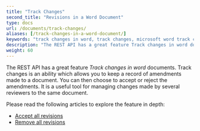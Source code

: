 ```yaml
---
title: "Track Changes"
second_title: "Revisions in a Word Document"
type: docs
url: /documents/track-changes/
aliases: [/track-changes-in-a-word-document/]
keywords: "track changes in word, track changes, microsoft word track changes"
description: "The REST API has a great feature Track changes in word documents. Track changes is an ability which allows you to keep a record of amendments made to a document. You can then choose to accept or reject the amendments. It is a useful tool for managing changes made by several reviewers to the same document."
weight: 60
---
```


The REST API has a great feature *Track changes in word* documents. Track changes is an ability which allows you to keep a record of amendments made to a document. You can then choose to accept or reject the amendments. It is a useful tool for managing changes made by several reviewers to the same document.

Please read the following articles to explore the feature in depth:
- [Accept all revisions](/documents/track-changes/accept-all/)
- [Remove all revisions](/documents/track-changes/remove-all/)
